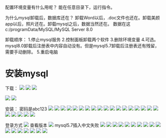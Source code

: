 配置环境变量有什么用呢？
能在任意目录下，运行指令。

为什么mysql卸载后，数据库还在？
卸载Word以后，.doc文件也还在。卸载美颜app以后，照片还在。卸载mysql之后，数据当然还在。
数据在这c:/programData/MySQL/MySQL Server 8.0

卸载顺序：
1.停止mysql服务
2.控制面板卸载两个软件
3.删除环境变量
4.可选。
	mysql8.0卸载后注册表中内容自动没有。但是mysql5.7卸载后注册表还有残留，需要手动删除。
5.重启电脑

# 安装mysql
下载：
![](mysql/20220603160353.png)
![](mysql/20220603160514.png)
![](mysql/20220603160640.png)

![](mysql/20220603161349.png)
![](mysql/20220603163105.png)

安装：
密码是abc123
![](mysql/20220603170203.png)
![](mysql/20220603170245.png)
![](mysql/20220603170259.png)
![](mysql/20220603170318.png)
![](mysql/20220603170334.png)
![](mysql/20220603170404.png)
![](mysql/20220603170427.png)
![](mysql/20220603170440.png)
![](mysql/20220603170451.png)
![](mysql/20220603170532.png)
![](mysql/20220603170540.png)
![](mysql/20220603170638.png)
![](mysql/20220603170712.png)
![](mysql/20220603170737.png)
![](mysql/20220603170756.png)
![](mysql/20220603170845.png)
![](mysql/20220603170925.png)
![](mysql/20220603171003.png)
![](mysql/20220603171013.png)
![](mysql/20220603171020.png)
![](mysql/20220603171237.png)
![](mysql/20220603171301.png)
![](mysql/20220603171455.png)


登录方式
![](mysql/Snipaste_2022-06-03_21-12-09.png)
查看版本
![](mysql/Snipaste_2022-06-03_21-12-09.png)
mysql5.7插入中文失败
![](mysql/Snipaste_2022-06-03_21-18-52.png)
![](mysql/Snipaste_2022-06-03_21-20-51.png)
![](mysql/Snipaste_2022-06-03_21-22-27.png)
![](mysql/Snipaste_2022-06-03_21-26-54.png)
![](mysql/Snipaste_2022-06-03_21-28-17.png)
![](mysql/Snipaste_2022-06-03_21-29-07.png)
![](mysql/Snipaste_2022-06-03_21-30-37.png)
![](mysql/Snipaste_2022-06-03_21-31-13.png)
![](mysql/Snipaste_2022-06-03_21-31-41.png)
![](mysql/Snipaste_2022-06-03_21-32-40.png)
![](mysql/Snipaste_2022-06-03_21-34-50.png)
![](mysql/Snipaste_2022-06-03_21-45-45.png)
![](mysql/Snipaste_2022-06-03_21-46-50.png)
![](mysql/Snipaste_2022-06-03_21-57-14.png)
![](mysql/Snipaste_2022-06-03_21-59-02.png)
![](mysql/Snipaste_2022-06-03_22-00-30.png)
![](mysql/Snipaste_2022-06-03_22-00-30.png)